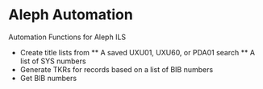 # Aleph Automation
Automation Functions for Aleph ILS

* Create title lists from
** A saved UXU01, UXU60, or PDA01 search
** A list of SYS numbers
* Generate TKRs for records based on a list of BIB numbers
* Get BIB numbers